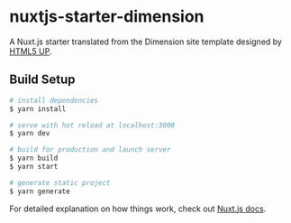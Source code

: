 # nuxtjs-starter-dimension

A Nuxt.js starter translated from the Dimension site template designed by [HTML5 UP](https://html5up.net/).

## Build Setup

```bash
# install dependencies
$ yarn install

# serve with hot reload at localhost:3000
$ yarn dev

# build for production and launch server
$ yarn build
$ yarn start

# generate static project
$ yarn generate
```

For detailed explanation on how things work, check out [Nuxt.js docs](https://nuxtjs.org).
